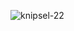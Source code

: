 ![knipsel-22](https://user-images.githubusercontent.com/95087870/149656985-c1fb1153-6a9f-45b1-85e2-88ade03e36fc.PNG)

